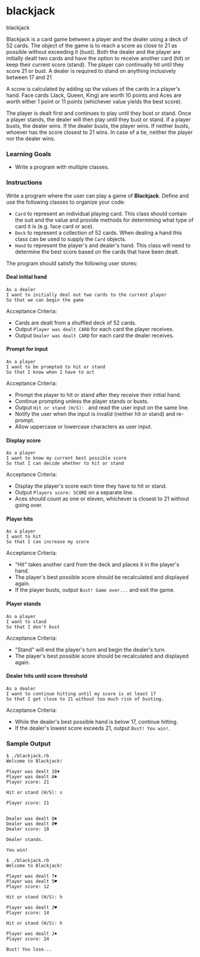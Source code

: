 blackjack
=========

blackjack

Blackjack is a card game between a player and the dealer using a deck of 52 cards. The object of the game is to reach a score as close to 21 as possible without exceeding it (bust). Both the dealer and the player are initially dealt two cards and have the option to receive another card (hit) or keep their current score (stand). The player can continually hit until they score 21 or bust. A dealer is required to stand on anything inclusively between 17 and 21

A score is calculated by adding up the values of the cards in a player's hand. Face cards (Jack, Queen, King) are worth 10 points and Aces are worth either 1 point or 11 points (whichever value yields the best score).

The player is dealt first and continues to play until they bust or stand. Once a player stands, the dealer will then play until they bust or stand. If a player busts, the dealer wins. If the dealer busts, the player wins. If neither busts, whoever has the score closest to 21 wins. In case of a tie, neither the player nor the dealer wins.

### Learning Goals

* Write a program with multiple classes.

### Instructions

Write a program where the user can play a game of **Blackjack**. Define and use the following classes to organize your code:

* `Card` to represent an individual playing card. This class should contain the suit and the value and provide methods for determining what type of card it is (e.g. face card or ace).
* `Deck` to represent a collection of 52 cards. When dealing a hand this class can be used to supply the `Card` objects.
* `Hand` to represent the player's and dealer's hand. This class will need to determine the best score based on the cards that have been dealt.

The program should satisfy the following user stores:

#### Deal initial hand

```no-highlight
As a dealer
I want to initially deal out two cards to the current player
So that we can begin the game
```

Acceptance Criteria:

* Cards are dealt from a shuffled deck of 52 cards.
* Output `Player was dealt CARD` for each card the player receives.
* Output `Dealer was dealt CARD` for each card the dealer receives.

#### Prompt for input

```no-highlight
As a player
I want to be prompted to hit or stand
So that I know when I have to act
```

Acceptance Criteria:

* Prompt the player to hit or stand after they receive their initial hand.
* Continue prompting unless the player stands or busts.
* Output `Hit or stand (H/S): ` and read the user input on the same line.
* Notify the user when the input is invalid (neither hit or stand) and re-prompt.
* Allow uppercase or lowercase characters as user input.

#### Display score

```no-highlight
As a player
I want to know my current best possible score
So that I can decide whether to hit or stand
```

Acceptance Criteria:
* Display the player's score each time they have to hit or stand.
* Output `Players score: SCORE` on a separate line.
* Aces should count as one or eleven, whichever is closest to 21 without going over.

#### Player hits

```no-highlight
As a player
I want to hit
So that I can increase my score
```

Acceptance Criteria:

* "Hit" takes another card from the deck and places it in the player's hand.
* The player's best possible score should be recalculated and displayed again.
* If the player busts, output `Bust! Game over...` and exit the game.

#### Player stands

```no-highlight
As a player
I want to stand
So that I don't bust
```

Acceptance Criteria:

* "Stand" will end the player's turn and begin the dealer's turn.
* The player's best possible score should be recalculated and displayed again.

#### Dealer hits until score threshold

```no-highlight
As a dealer
I want to continue hitting until my score is at least 17
So that I get close to 21 without too much risk of busting.
```

Acceptance Criteria:

* While the dealer's best possible hand is below 17, continue hitting.
* If the dealer's lowest score exceeds 21, output `Bust! You win!`.

### Sample Output

```no-highlight
$ ./blackjack.rb
Welcome to Blackjack!

Player was dealt 10♦
Player was dealt A♣
Player score: 21

Hit or stand (H/S): s

Player score: 21


Dealer was dealt Q♠
Dealer was dealt 8♥
Dealer score: 18

Dealer stands.

You win!
```

```no-highlight
$ ./blackjack.rb
Welcome to Blackjack!

Player was dealt 7♦
Player was dealt 5♥
Player score: 12

Hit or stand (H/S): h

Player was dealt 2♥
Player score: 14

Hit or stand (H/S): h

Player was dealt J♠
Player score: 24

Bust! You lose...
```
